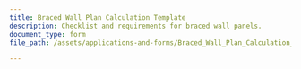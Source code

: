```yaml
---
title: Braced Wall Plan Calculation Template
description: Checklist and requirements for braced wall panels.
document_type: form
file_path: /assets/applications-and-forms/Braced_Wall_Plan_Calculation_Template_citylogo.pdf

---
```

